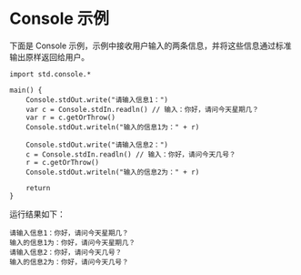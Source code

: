 # Console 示例

下面是 Console 示例，示例中接收用户输入的两条信息，并将这些信息通过标准输出原样返回给用户。

<!-- compile -->

```cangjie
import std.console.*

main() {
    Console.stdOut.write("请输入信息1：")
    var c = Console.stdIn.readln() // 输入：你好，请问今天星期几？
    var r = c.getOrThrow()
    Console.stdOut.writeln("输入的信息1为：" + r)

    Console.stdOut.write("请输入信息2：")
    c = Console.stdIn.readln() // 输入：你好，请问今天几号？
    r = c.getOrThrow()
    Console.stdOut.writeln("输入的信息2为：" + r)

    return
}
```

运行结果如下：

```text
请输入信息1：你好，请问今天星期几？
输入的信息1为：你好，请问今天星期几？
请输入信息2：你好，请问今天几号？
输入的信息2为：你好，请问今天几号？
```
